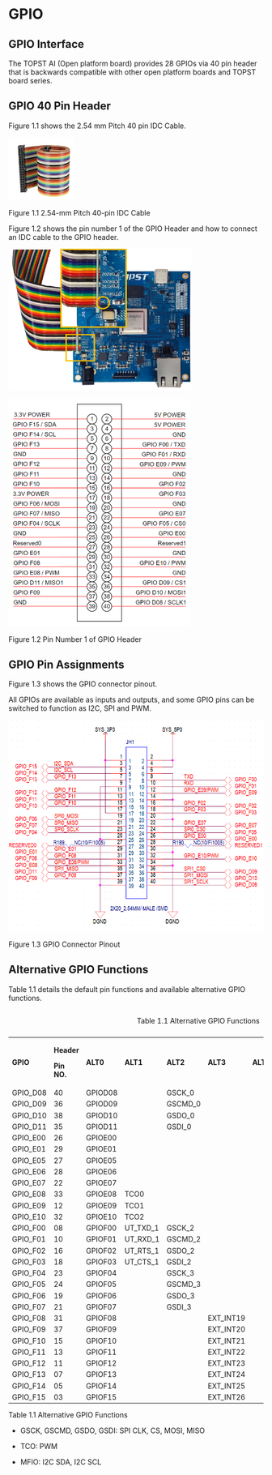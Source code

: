 ﻿# GPIO

## GPIO Interface

The TOPST AI (Open platform board) provides 28 GPIOs via 40 pin header
that is backwards compatible with other open platform boards and TOPST
board series.

## GPIO 40 Pin Header

Figure 1.1 shows the 2.54 mm Pitch 40 pin IDC Cable.

<img src="https://github.com/topst-development/Documentation/blob/main/TOPST-AI/Hardware/media/1. GPIO.image1.png"
style="width:1.36458in;height:1.28847in"
alt="줄무늬의, 패브릭이(가) 표시된 사진 자동 생성된 설명" />

Figure 1.1 2.54-mm Pitch 40-pin IDC Cable

Figure 1.2 shows the pin number 1 of the GPIO Header and how to connect
an IDC cable to the GPIO header.

<img src="https://github.com/topst-development/Documentation/blob/main/TOPST-AI/Hardware/media/1. GPIO.image2.png"
style="width:3.79245in;height:2.91706in" />

<img src="https://github.com/topst-development/Documentation/blob/main/TOPST-AI/Hardware/media/1. GPIO.image3.png"
style="width:3.74399in;height:4.67708in"
alt="텍스트, 메뉴, 스크린샷, 번호이(가) 표시된 사진 자동 생성된 설명" />

Figure 1.2 Pin Number 1 of GPIO Header

## GPIO Pin Assignments

Figure 1.3 shows the GPIO connector pinout.

All GPIOs are available as inputs and outputs, and some GPIO pins can be
switched to function as I2C, SPI and PWM.

<img src="https://github.com/topst-development/Documentation/blob/main/TOPST-AI/Hardware/media/1. GPIO.image4.png"
style="width:6.64934in;height:4.34828in"
alt="텍스트, 도표, 번호, 폰트이(가) 표시된 사진 자동 생성된 설명" />

Figure 1.3 GPIO Connector Pinout

## Alternative GPIO Functions

Table 1.1 details the default pin functions and available alternative
GPIO functions.

<table>
<caption><p>Table 1.1 Alternative GPIO Functions</p></caption>
<colgroup>
<col style="width: 9%" />
<col style="width: 6%" />
<col style="width: 10%" />
<col style="width: 11%" />
<col style="width: 14%" />
<col style="width: 11%" />
<col style="width: 8%" />
<col style="width: 4%" />
<col style="width: 13%" />
<col style="width: 11%" />
</colgroup>
<tbody>
<tr class="odd">
<td><strong>GPIO</strong></td>
<td><p><strong>Header</strong></p>
<p><strong>Pin NO.</strong></p></td>
<td><strong>ALT0</strong></td>
<td><strong>ALT1</strong></td>
<td><strong>ALT2</strong></td>
<td><strong>ALT3</strong></td>
<td><strong>ALT4</strong></td>
<td><strong>ALT5</strong></td>
<td><strong>ALT6</strong></td>
<td><strong>ALT7</strong></td>
</tr>
<tr class="even">
<td>GPIO_D08</td>
<td>40</td>
<td>GPIOD08</td>
<td></td>
<td>GSCK_0</td>
<td></td>
<td></td>
<td></td>
<td></td>
<td></td>
</tr>
<tr class="odd">
<td>GPIO_D09</td>
<td>36</td>
<td>GPIOD09</td>
<td></td>
<td>GSCMD_0</td>
<td></td>
<td></td>
<td></td>
<td></td>
<td></td>
</tr>
<tr class="even">
<td>GPIO_D10</td>
<td>38</td>
<td>GPIOD10</td>
<td></td>
<td>GSDO_0</td>
<td></td>
<td></td>
<td></td>
<td></td>
<td></td>
</tr>
<tr class="odd">
<td>GPIO_D11</td>
<td>35</td>
<td>GPIOD11</td>
<td></td>
<td>GSDI_0</td>
<td></td>
<td></td>
<td></td>
<td></td>
<td></td>
</tr>
<tr class="even">
<td>GPIO_E00</td>
<td>26</td>
<td>GPIOE00</td>
<td></td>
<td></td>
<td></td>
<td></td>
<td></td>
<td></td>
<td>MFIO(22)</td>
</tr>
<tr class="odd">
<td>GPIO_E01</td>
<td>29</td>
<td>GPIOE01</td>
<td></td>
<td></td>
<td></td>
<td></td>
<td></td>
<td></td>
<td>MFIO(23)</td>
</tr>
<tr class="even">
<td>GPIO_E05</td>
<td>27</td>
<td>GPIOE05</td>
<td></td>
<td></td>
<td></td>
<td></td>
<td></td>
<td></td>
<td>MFIO(27)</td>
</tr>
<tr class="odd">
<td>GPIO_E06</td>
<td>28</td>
<td>GPIOE06</td>
<td></td>
<td></td>
<td></td>
<td></td>
<td></td>
<td></td>
<td>MFIO(28)</td>
</tr>
<tr class="even">
<td>GPIO_E07</td>
<td>22</td>
<td>GPIOE07</td>
<td></td>
<td></td>
<td></td>
<td></td>
<td></td>
<td></td>
<td>MFIO(29)</td>
</tr>
<tr class="odd">
<td>GPIO_E08</td>
<td>33</td>
<td>GPIOE08</td>
<td>TCO0</td>
<td></td>
<td></td>
<td></td>
<td></td>
<td>CLK_IN12</td>
<td></td>
</tr>
<tr class="even">
<td>GPIO_E09</td>
<td>12</td>
<td>GPIOE09</td>
<td>TCO1</td>
<td></td>
<td></td>
<td></td>
<td></td>
<td>CLK_IN13</td>
<td></td>
</tr>
<tr class="odd">
<td>GPIO_E10</td>
<td>32</td>
<td>GPIOE10</td>
<td>TCO2</td>
<td></td>
<td></td>
<td></td>
<td></td>
<td>CLK_IN14</td>
<td></td>
</tr>
<tr class="even">
<td>GPIO_F00</td>
<td>08</td>
<td>GPIOF00</td>
<td>UT_TXD_1</td>
<td>GSCK_2</td>
<td></td>
<td></td>
<td></td>
<td>CLK_OUT[0]</td>
<td></td>
</tr>
<tr class="odd">
<td>GPIO_F01</td>
<td>10</td>
<td>GPIOF01</td>
<td>UT_RXD_1</td>
<td>GSCMD_2</td>
<td></td>
<td></td>
<td></td>
<td>CLK_OUT[1]</td>
<td></td>
</tr>
<tr class="even">
<td>GPIO_F02</td>
<td>16</td>
<td>GPIOF02</td>
<td>UT_RTS_1</td>
<td>GSDO_2</td>
<td></td>
<td></td>
<td></td>
<td>CLK_OUT[2]</td>
<td></td>
</tr>
<tr class="odd">
<td>GPIO_F03</td>
<td>18</td>
<td>GPIOF03</td>
<td>UT_CTS_1</td>
<td>GSDI_2</td>
<td></td>
<td></td>
<td></td>
<td>CLK_OUT[3]</td>
<td></td>
</tr>
<tr class="even">
<td>GPIO_F04</td>
<td>23</td>
<td>GPIOF04</td>
<td></td>
<td>GSCK_3</td>
<td></td>
<td></td>
<td></td>
<td>CLK_OUT[4]</td>
<td></td>
</tr>
<tr class="odd">
<td>GPIO_F05</td>
<td>24</td>
<td>GPIOF05</td>
<td></td>
<td>GSCMD_3</td>
<td></td>
<td></td>
<td></td>
<td>CLK_OUT[5]</td>
<td></td>
</tr>
<tr class="even">
<td>GPIO_F06</td>
<td>19</td>
<td>GPIOF06</td>
<td></td>
<td>GSDO_3</td>
<td></td>
<td></td>
<td></td>
<td>CLK_OUT[6]</td>
<td></td>
</tr>
<tr class="odd">
<td>GPIO_F07</td>
<td>21</td>
<td>GPIOF07</td>
<td></td>
<td>GSDI_3</td>
<td></td>
<td></td>
<td></td>
<td>CLK_OUT[7]</td>
<td></td>
</tr>
<tr class="even">
<td>GPIO_F08</td>
<td>31</td>
<td>GPIOF08</td>
<td></td>
<td></td>
<td>EXT_INT19</td>
<td></td>
<td></td>
<td>CLK_IN16</td>
<td></td>
</tr>
<tr class="odd">
<td>GPIO_F09</td>
<td>37</td>
<td>GPIOF09</td>
<td></td>
<td></td>
<td>EXT_INT20</td>
<td></td>
<td></td>
<td>CLK_IN17</td>
<td></td>
</tr>
<tr class="even">
<td>GPIO_F10</td>
<td>15</td>
<td>GPIOF10</td>
<td></td>
<td></td>
<td>EXT_INT21</td>
<td></td>
<td></td>
<td>CLK_IN18</td>
<td></td>
</tr>
<tr class="odd">
<td>GPIO_F11</td>
<td>13</td>
<td>GPIOF11</td>
<td></td>
<td></td>
<td>EXT_INT22</td>
<td></td>
<td></td>
<td>CLK_IN19</td>
<td></td>
</tr>
<tr class="even">
<td>GPIO_F12</td>
<td>11</td>
<td>GPIOF12</td>
<td></td>
<td></td>
<td>EXT_INT23</td>
<td></td>
<td></td>
<td></td>
<td></td>
</tr>
<tr class="odd">
<td>GPIO_F13</td>
<td>07</td>
<td>GPIOF13</td>
<td></td>
<td></td>
<td>EXT_INT24</td>
<td></td>
<td></td>
<td></td>
<td></td>
</tr>
<tr class="even">
<td>GPIO_F14</td>
<td>05</td>
<td>GPIOF14</td>
<td></td>
<td></td>
<td>EXT_INT25</td>
<td></td>
<td></td>
<td></td>
<td>MFIO[40]</td>
</tr>
<tr class="odd">
<td>GPIO_F15</td>
<td>03</td>
<td>GPIOF15</td>
<td></td>
<td></td>
<td>EXT_INT26</td>
<td></td>
<td></td>
<td></td>
<td>MFIO[41]</td>
</tr>
</tbody>
</table>

Table 1.1 Alternative GPIO Functions

- GSCK, GSCMD, GSDO, GSDI: SPI CLK, CS, MOSI, MISO

- TCO: PWM

- MFIO: I2C SDA, I2C SCL
